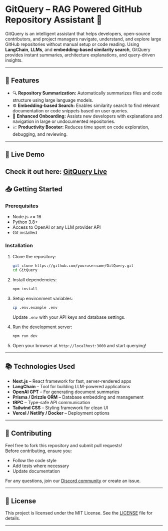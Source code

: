 # GitQuery – RAG Powered GitHub Repository Assistant 🚀

GitQuery is an intelligent assistant that helps developers, open-source contributors, and project managers navigate, understand, and explore large GitHub repositories without manual setup or code reading. Using **LangChain**, **LLMs**, and **embedding-based similarity search**, GitQuery provides instant summaries, architecture explanations, and query-driven insights.

---

## 📂 Features

- 🔍 **Repository Summarization:** Automatically summarizes files and code structure using large language models.  
- ⚙️ **Embedding-based Search:** Enables similarity search to find relevant documentation or code snippets based on user queries.  
- 👥 **Enhanced Onboarding:** Assists new developers with explanations and navigation in large or undocumented repositories.  
- 📈 **Productivity Booster:** Reduces time spent on code exploration, debugging, and reviewing.

---

## 🚀 Live Demo

Check it out here: [GitQuery Live]([https://your-live-link.com/](https://ksrahul05.github.io/GitQuery-UI/))  
---

## 📥 Getting Started

### Prerequisites
- Node.js >= 16
- Python 3.8+
- Access to OpenAI or any LLM provider API
- Git installed

### Installation

1. Clone the repository:
    ```bash
    git clone https://github.com/yourusername/GitQuery.git
    cd GitQuery
    ```

2. Install dependencies:
    ```bash
    npm install
    ```

3. Setup environment variables:
    ```bash
    cp .env.example .env
    ```
   Update `.env` with your API keys and database settings.

4. Run the development server:
    ```bash
    npm run dev
    ```

5. Open your browser at `http://localhost:3000` and start querying!

---

## 📚 Technologies Used

- **Next.js** – React framework for fast, server-rendered apps  
- **LangChain** – Tool for building LLM-powered applications  
- **OpenAI GPT** – For generating document summaries  
- **Prisma / Drizzle ORM** – Database embedding and management  
- **tRPC** – Type-safe API communication  
- **Tailwind CSS** – Styling framework for clean UI  
- **Vercel / Netlify / Docker** – Deployment options

---

## 🤝 Contributing

Feel free to fork this repository and submit pull requests!  
Before contributing, ensure you:
- Follow the code style
- Add tests where necessary
- Update documentation

For any questions, join our [Discord community](https://t3.gg/discord) or create an issue.

---

## 📜 License

This project is licensed under the MIT License. See the [LICENSE](LICENSE) file for details.

---

